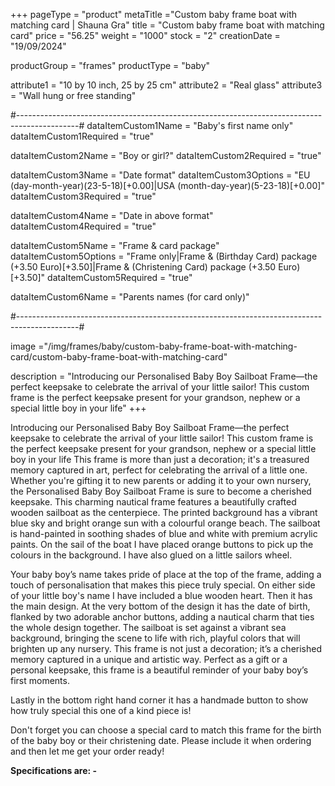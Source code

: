+++
pageType = "product"
metaTitle ="Custom baby frame boat with matching card | Shauna Gra"
title = "Custom baby frame boat with matching card"
price = "56.25"
weight = "1000"
stock = "2"
creationDate = "19/09/2024"

productGroup = "frames"
productType = "baby"

attribute1 = "10 by 10 inch, 25 by 25 cm" 
attribute2 = "Real glass"
attribute3 = "Wall hung or free standing"

#---------------------------------------------------------------------------------------------#
dataItemCustom1Name = "Baby's first name only"
dataItemCustom1Required = "true"

dataItemCustom2Name = "Boy or girl?"
dataItemCustom2Required = "true"

dataItemCustom3Name = "Date format"
dataItemCustom3Options = "EU (day-month-year)(23-5-18)[+0.00]|USA (month-day-year)(5-23-18)[+0.00]"
dataItemCustom3Required = "true"

dataItemCustom4Name = "Date in above format"
dataItemCustom4Required = "true"

dataItemCustom5Name = "Frame & card package"
dataItemCustom5Options = "Frame only|Frame & (Birthday Card) package (+3.50 Euro)[+3.50]|Frame & (Christening Card) package (+3.50 Euro)[+3.50]"
dataItemCustom5Required = "true"

dataItemCustom6Name = "Parents names (for card only)"

#---------------------------------------------------------------------------------------------#

image ="/img/frames/baby/custom-baby-frame-boat-with-matching-card/custom-baby-frame-boat-with-matching-card"

description = "Introducing our Personalised Baby Boy Sailboat Frame—the perfect keepsake to celebrate the arrival of your little sailor! This custom frame is the perfect keepsake present for your grandson, nephew or a special little boy in your life"
+++

Introducing our Personalised Baby Boy Sailboat Frame—the perfect keepsake to celebrate the arrival of
your little sailor! This custom frame is the perfect keepsake present for your grandson, nephew or a
special little boy in your life This frame is more than just a decoration; it's a treasured memory captured
in art, perfect for celebrating the arrival of a little one. Whether you're gifting it to new parents or adding
it to your own nursery, the Personalised Baby Boy Sailboat Frame is sure to become a cherished keepsake.
This charming nautical frame features a beautifully crafted wooden sailboat as the centerpiece. The
printed background has a vibrant blue sky and bright orange sun with a colourful orange beach. The
sailboat is hand-painted in soothing shades of blue and white with premium acrylic paints. On the sail of
the boat I have placed orange buttons to pick up the colours in the background. I have also glued on a
little sailors wheel.

Your baby boy’s name takes pride of place at the top of the frame, adding a touch of personalisation that
makes this piece truly special. On either side of your little boy's name I have included a blue wooden
heart. Then it has the main design. At the very bottom of the design it has the date of birth, flanked by
two adorable anchor buttons, adding a nautical charm that ties the whole design together.
The sailboat is set against a vibrant sea background, bringing the scene to life with rich, playful colors that
will brighten up any nursery. This frame is not just a decoration; it’s a cherished memory captured in a
unique and artistic way. Perfect as a gift or a personal keepsake, this frame is a beautiful reminder of your
baby boy’s first moments.

Lastly in the bottom right hand corner it has a handmade button to show how truly special this one of a
kind piece is!

Don't forget you can choose a special card to match this frame for the birth of the baby boy or their
christening date. Please include it when ordering and then let me get your order ready!

**Specifications are: -**
